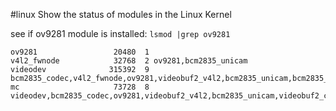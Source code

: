 #linux 
Show the status of modules in the Linux Kernel

see if  ov9281 module is installed: `lsmod |grep ov9281`

	ov9281                 20480  1
	v4l2_fwnode            32768  2 ov9281,bcm2835_unicam
	videodev              315392  9 bcm2835_codec,v4l2_fwnode,ov9281,videobuf2_v4l2,bcm2835_unicam,bcm2835_v4l2,videobuf2_common,v4l2_mem2mem,bcm2835_isp
	mc                     73728  8 videodev,bcm2835_codec,ov9281,videobuf2_v4l2,bcm2835_unicam,videobuf2_common,v4l2_mem2mem,bcm2835_isp